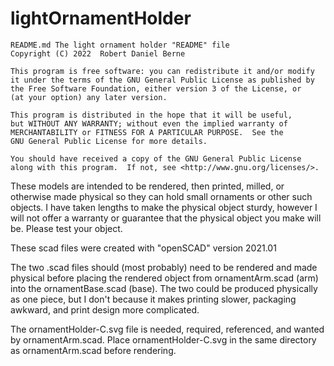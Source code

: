 # lightOrnamentHolder


    README.md The light ornament holder "README" file
    Copyright (C) 2022  Robert Daniel Berne

    This program is free software: you can redistribute it and/or modify
    it under the terms of the GNU General Public License as published by
    the Free Software Foundation, either version 3 of the License, or
    (at your option) any later version.

    This program is distributed in the hope that it will be useful,
    but WITHOUT ANY WARRANTY; without even the implied warranty of
    MERCHANTABILITY or FITNESS FOR A PARTICULAR PURPOSE.  See the
    GNU General Public License for more details.

    You should have received a copy of the GNU General Public License
    along with this program.  If not, see <http://www.gnu.org/licenses/>.



These models are intended to be rendered, then printed, milled, or otherwise made
physical so they can hold small ornaments or other such objects. I have taken
lengths to make the physical object sturdy, however I will not offer a warranty
or guarantee that the physical object you make will be. Please test your object.

These scad files were created with "openSCAD" version 2021.01

The two .scad files should (most probably) need to be rendered and made physical before
placing the rendered object from ornamentArm.scad (arm) into the ornamentBase.scad (base).
The two could be produced physically as one piece, but I don't because it makes printing 
slower, packaging awkward, and print design more complicated.

The ornamentHolder-C.svg file is needed, required, referenced, and wanted by ornamentArm.scad. Place ornamentHolder-C.svg in the same directory as
ornamentArm.scad before rendering.
